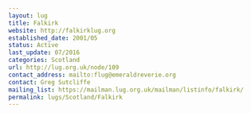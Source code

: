 ```yaml
---
layout: lug
title: Falkirk
website: http://falkirklug.org
established_date: 2001/05
status: Active
last_update: 07/2016
categories: Scotland
url: http://lug.org.uk/node/109
contact_address: mailto:flug@emeraldreverie.org
contact: Greg Sutcliffe
mailing_list: https://mailman.lug.org.uk/mailman/listinfo/falkirk/
permalink: lugs/Scotland/Falkirk
---
```

